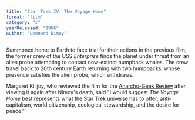 ```yaml
---
title: "Star Trek IV: The Voyage Home"
format: "film"
category: "s"
yearReleased: "1986"
author: "Leonard Nimoy"
---
```

Summoned home to Earth to face trial for their actions in  the previous film, the former crew of the USS _Enterprise_ finds the planet  under threat from an alien probe attempting to contact now-extinct humpback  whales. The crew travel back to 20th century Earth returning with two humpbacks,  whose presence satisfies the alien probe, which withdraws.

Margaret Killjoy, who reviewed the film for the <a href="http://www.anarchogeekreview.com/movies/star-trek-iv-the-voyage-home-1986"> Anarcho-Geek Review</a> after viewing it again after Nimoy's death, said "I  would suggest _The Voyage Home_ best represents what the Star Trek  universe has to offer: anti-capitalism, world citizenship, ecological  stewardship, and the desire for peace."
